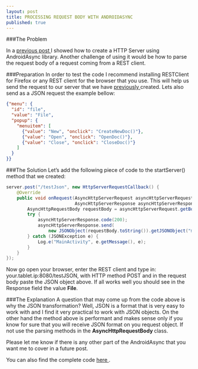 ```yaml
---
layout: post
title: PROCESSING REQUEST BODY WITH ANDROIDASYNC
published: true
---
```


###The Problem

In a <a href="http://programminglife.io/android-http-server-with-androidasync/" target="_blank"> previous post </a> I showed how to create a HTTP Server using AndroidAsync library.
Another challenge of using it would be how to parse the request body of a request coming from a REST client.

###Preparation
In order to test the code I recommend installing RESTClient for Firefox or any REST client for the browser that you use. This will help us send the request to our server that we have <a href="http://programminglife.io/android-http-server-with-androidasync/" target="_blank"> previously </a> created. 
Lets also send as a JSON request the example bellow:

```json
{"menu": {
  "id": "file",
  "value": "File",
  "popup": {
    "menuitem": [
      {"value": "New", "onclick": "CreateNewDoc()"},
      {"value": "Open", "onclick": "OpenDoc()"},
      {"value": "Close", "onclick": "CloseDoc()"}
    ]
  }
}}
```

###The Solution
Let’s add the following piece of code to the startServer() method that we created:

```java
server.post("/testJson", new HttpServerRequestCallback() {
    @Override
    public void onRequest(AsyncHttpServerRequest asyncHttpServerRequest, 
                          AsyncHttpServerResponse asyncHttpServerResponse) {
        AsyncHttpRequestBody requestBody = asyncHttpServerRequest.getBody();
        try {
            asyncHttpServerResponse.code(200);
            asyncHttpServerResponse.send(
                new JSONObject(requestBody.toString()).getJSONObject("menu").getString("value"));
        } catch (JSONException e) {
            Log.e("MainActivity", e.getMessage(), e);
        }
    }
});
```
Now go open your browser, enter the REST client and type in: your.tablet.ip:8080/testJSON, with HTTP method POST and in the request body paste the JSON object above. If all works well you should see in the Response field the value <b>File</b>.

###The Explanation
A question that may come up from the code above is why the JSON transformation? Well, JSON is a format that is very easy to work with and I find it very practical to work with JSON objects. On the other hand the method above is performant and makes sense only if you know for sure that you will receive JSON format on you request object. If not use the parsing methods in the <b> AsyncHttpRequestBody </b> class.

Please let me know if there is any other part of the AndroidAsync that you want me to cover in a future post.

You can also find the complete code <a href="https://github.com/andreivisan/AndroidAsyncHttpServer" target="_blank"> here </a>.
